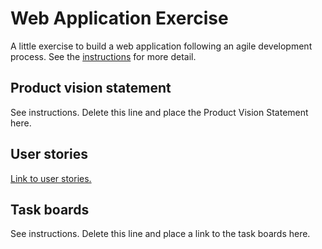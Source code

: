 # Web Application Exercise

A little exercise to build a web application following an agile development process. See the [instructions](instructions.md) for more detail.

## Product vision statement

See instructions. Delete this line and place the Product Vision Statement here.

## User stories

[Link to user stories.](https://github.com/software-students-spring2024/2-web-app-exercise-team_8/issues)

## Task boards

See instructions. Delete this line and place a link to the task boards here.
